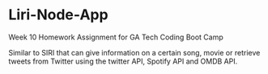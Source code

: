 # Liri-Node-App
Week 10 Homework Assignment for GA Tech Coding Boot Camp

Similar to SIRI that can give information on a certain song, movie or 
retrieve tweets from Twitter using the twitter API, Spotify API and OMDB API.
